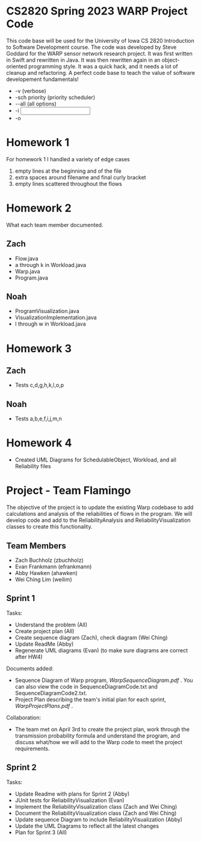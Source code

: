 # CS2820 Spring 2023 WARP Project Code
This code base will be used for the University of Iowa CS 2820 Introduction to Software
Development course. The code was developed by Steve Goddard for the WARP sensor network 
research project. It was first written in Swift and rewritten in Java. It was then 
rewritten again in an object-oriented programming style. It was a quick
hack, and it needs a lot of cleanup and refactoring. A perfect code base to teach
the value of software developement fundamentals!
<br>

* -v (verbose)
* -sch priority (priority scheduler)
* --all (all options)
* -i <input file>
* -o <output folder>

# Homework 1

For homework 1 I handled a variety of edge cases

1. empty lines at the beginning and of the file
2. extra spaces around filename and final curly bracket
3. empty lines scattered throughout the flows

# Homework 2

What each team member documented.

## Zach

* Flow.java
* a through k in Workload.java
* Warp.java
* Program.java

## Noah

* ProgramVisualization.java
* VisualizationImplementation.java
* l through w in Workload.java

# Homework 3

## Zach

* Tests c,d,g,h,k,l,o,p

## Noah

* Tests a,b,e,f,i,j,m,n

# Homework 4

* Created UML Diagrams for SchedulableObject, Workload, and all Reliability files

# Project - Team Flamingo
The objective of the project is to update the existing Warp codebase to add calculations and analysis of the reliabilities of flows in the program. We will develop code and add to the ReliabilityAnalysis and ReliabilityVisualization classes to create this functionality.

## Team Members
* Zach Buchholz (zbuchholz)
* Evan Frankmann (efrankmann)
* Abby Hawken (ahawken)
* Wei Ching Lim (weilim)

## Sprint 1
Tasks:
* Understand the problem (All)
* Create project plan (All)
* Create sequence diagram (Zach), check diagram (Wei Ching)
* Update ReadMe (Abby)
* Regenerate UML diagrams (Evan) (to make sure diagrams are correct after HW4)

Documents added: 
* Sequence Diagram of Warp program,  _WarpSequenceDiagram.pdf_ . You can also view the code in SequenceDiagramCode.txt and SequenceDiagramCode2.txt.
* Project Plan describing the team's initial plan for each sprint,  _WarpProjectPlans.pdf_ .

Collaboration:
* The team met on April 3rd to create the project plan, work through the transmission probability formula and understand the program, and discuss what/how we will add to the Warp code to meet the project requirements.

## Sprint 2
Tasks: 
* Update Readme with plans for Sprint 2 (Abby)
* JUnit tests for ReliabilityVisualization (Evan)
* Implement the ReliabilityVisualization class (Zach and Wei Ching)
* Document the ReliabilityVisualization class (Zach and Wei Ching)
* Update sequence Diagram to include ReliabilityVisualization (Abby)
* Update the UML Diagrams to reflect all the latest changes 
* Plan for Sprint 3 (All)




